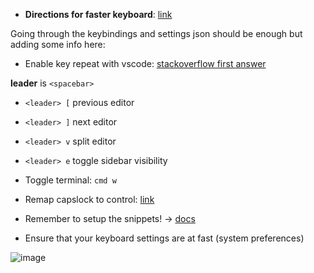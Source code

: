 - **Directions for faster keyboard**: [link](https://vimforvscode.com/enable-key-repeat-vim)

Going through the keybindings and settings json should be enough but adding some info here:

* Enable key repeat with vscode: [stackoverflow first answer](https://stackoverflow.com/questions/39972335/how-do-i-press-and-hold-a-key-and-have-it-repeat-in-vscode)

**leader** is `<spacebar>`

- `<leader> [` previous editor
- `<leader> ]` next editor
- `<leader> v` split editor
- `<leader> e` toggle sidebar visibility

- Toggle terminal: `cmd w`
- Remap capslock to control: [link](https://dev.to/andy4thehuynh/vim-tip-remap-caps-lock-to-control-3ih8)

- Remember to setup the snippets! -> [docs](https://code.visualstudio.com/docs/editor/userdefinedsnippets#:~:text=In%20Visual%20Studio%20Code%2C%20snippets,Snippet%20in%20the%20Command%20Palette.&text=tabCompletion%22%3A%20%22on%22%20%2C,Tab%20to%20insert%20a%20snippet.)
- Ensure that your keyboard settings are at fast (system preferences)

![image](https://user-images.githubusercontent.com/22555088/139585698-956a4554-1fac-4dba-867d-4d6a1508b1ab.png)
